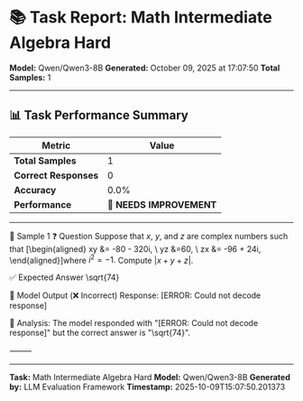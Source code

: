 # 📚 Task Report: Math Intermediate Algebra Hard

**Model:** Qwen/Qwen3-8B
**Generated:** October 09, 2025 at 17:07:50
**Total Samples:** 1

---

## 📊 Task Performance Summary

| Metric | Value |
| ------ | ----- |
| **Total Samples** | 1 |
| **Correct Responses** | 0 |
| **Accuracy** | 0.0% |
| **Performance** | 🔴 **NEEDS IMPROVEMENT** |

---

📝 Sample 1
❓ Question
Suppose that $x,$ $y,$ and $z$ are complex numbers such that \[\begin{aligned} xy &= -80 - 320i, \\ yz &=60, \\ zx &= -96 + 24i, \end{aligned}\]where $i^2 = -1.$ Compute $|x+y+z|.$

✅ Expected Answer
\sqrt{74}

🤖 Model Output (❌ Incorrect)
Response: [ERROR: Could not decode response]

💬 Analysis:
The model responded with "[ERROR: Could not decode response]" but the correct answer is "\sqrt{74}".

⸻

---

**Task:** Math Intermediate Algebra Hard
**Model:** Qwen/Qwen3-8B
**Generated by:** LLM Evaluation Framework
**Timestamp:** 2025-10-09T15:07:50.201373